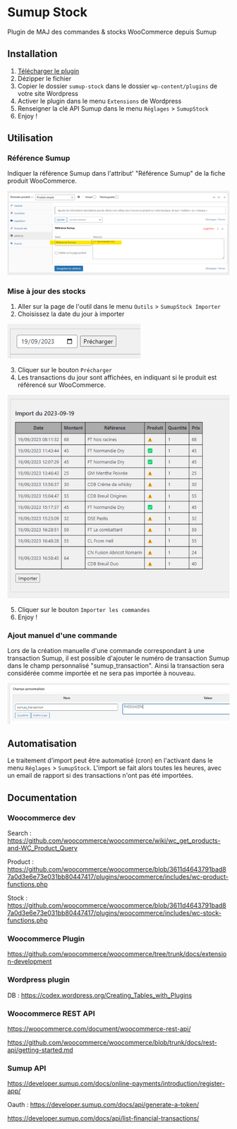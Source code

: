 # Sumup Stock

Plugin de MAJ des commandes & stocks WooCommerce depuis Sumup

## Installation

1. [Télécharger le plugin](https://github.com/leahpar/sumup-stock/releases/latest)
2. Dézipper le fichier
3. Copier le dossier `sumup-stock` dans le dossier `wp-content/plugins` de votre site Wordpress
4. Activer le plugin dans le menu `Extensions` de Wordpress
5. Renseigner la clé API Sumup dans le menu `Réglages` > `SumupStock`
6. Enjoy !

## Utilisation

### Référence Sumup

Indiquer la référence Sumup dans l'attribut' "Référence Sumup" de la fiche produit WooCommerce.

![img.png](img.png)


### Mise à jour des stocks

1. Aller sur la page de l'outil dans le menu `Outils` > `SumupStock Importer`
2. Choisissez la date du jour à importer

![img_1.png](img_1.png)
 
3. Cliquer sur le bouton `Précharger`
4. Les transactions du jour sont affichées, en indiquant si le produit est référencé sur WooCommerce.
 
![img_2.png](img_2.png)
 
5. Cliquer sur le bouton `Importer les commandes`
6. Enjoy !

### Ajout manuel d'une commande

Lors de la création manuelle d'une commande correspondant à une transaction Sumup, 
il est possible d'ajouter le numéro de transaction Sumup dans le champ personnalisé "sumup_transaction".
Ainsi la transaction sera considérée comme importée et ne sera pas importée à nouveau.

![img_3.png](img_3.png)

## Automatisation

Le traitement d'import peut être automatisé (cron) en l'activant dans le menu `Réglages` > `SumupStock`.
L'import se fait alors toutes les heures, avec un email de rapport si des transactions n'ont pas été importées.

## Documentation

### Woocommerce dev

Search : https://github.com/woocommerce/woocommerce/wiki/wc_get_products-and-WC_Product_Query

Product : https://github.com/woocommerce/woocommerce/blob/3611d4643791bad87a0d3e6e73e031bb80447417/plugins/woocommerce/includes/wc-product-functions.php

Stock : https://github.com/woocommerce/woocommerce/blob/3611d4643791bad87a0d3e6e73e031bb80447417/plugins/woocommerce/includes/wc-stock-functions.php


### Woocommerce Plugin

https://github.com/woocommerce/woocommerce/tree/trunk/docs/extension-development


### Wordpress plugin

DB : https://codex.wordpress.org/Creating_Tables_with_Plugins


### Woocommerce REST API

https://woocommerce.com/document/woocommerce-rest-api/

https://github.com/woocommerce/woocommerce/blob/trunk/docs/rest-api/getting-started.md


### Sumup API

https://developer.sumup.com/docs/online-payments/introduction/register-app/

Oauth : https://developer.sumup.com/docs/api/generate-a-token/

https://developer.sumup.com/docs/api/list-financial-transactions/


